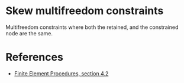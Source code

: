 # Skew multifreedom constraints

Multifreedom constraints where both the retained, and the constrained node are the same.

# References
- [Finite Element Procedures, section 4.2](https://books.google.es/books/about/Finite_Element_Procedures.html?id=rWvefGICfO8C&redir_esc=y)
